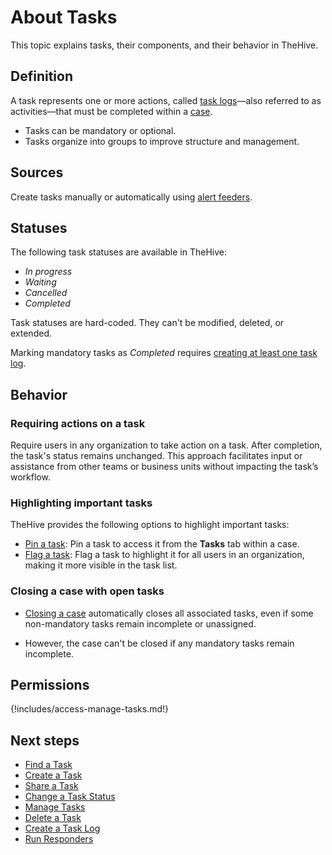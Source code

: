 # About Tasks

This topic explains tasks, their components, and their behavior in TheHive.

## Definition

A task represents one or more actions, called [task logs](../tasks/about-task-logs.md)—also referred to as activities—that must be completed within a [case](../cases/about-cases.md).

* Tasks can be mandatory or optional.
* Tasks organize into groups to improve structure and management.

## Sources

Create tasks manually or automatically using [alert feeders](../../organization/configure-organization/manage-feeders/about-feeders.md).

## Statuses

The following task statuses are available in TheHive:

* *In progress*
* *Waiting*
* *Cancelled*
* *Completed*

Task statuses are hard-coded. They can't be modified, deleted, or extended.

Marking mandatory tasks as *Completed* requires [creating at least one task log](create-a-task-log.md).

## Behavior

### Requiring actions on a task

Require users in any organization to take action on a task. After completion, the task's status remains unchanged. This approach facilitates input or assistance from other teams or business units without impacting the task’s workflow.

### Highlighting important tasks

TheHive provides the following options to highlight important tasks:

* [Pin a task](manage-a-task.md#pin-a-task): Pin a task to access it from the **Tasks** tab within a case.
* [Flag a task](manage-a-task.md#flag-a-task): Flag a task to highlight it for all users in an organization, making it more visible in the task list.

### Closing a case with open tasks

* [Closing a case](../cases/close-a-case.md) automatically closes all associated tasks, even if some non-mandatory tasks remain incomplete or unassigned.

* However, the case can't be closed if any mandatory tasks remain incomplete.

## Permissions

{!includes/access-manage-tasks.md!}

<h2>Next steps</h2>

* [Find a Task](../tasks/search-for-tasks/find-a-task.md)
* [Create a Task](create-a-task.md)
* [Share a Task](share-a-task.md)
* [Change a Task Status](change-task-status.md)
* [Manage Tasks](manage-a-task.md)
* [Delete a Task](delete-a-task.md)
* [Create a Task Log](../tasks/create-a-task-log.md)
* [Run Responders](../tasks/preview-task-details/run-responders.md)